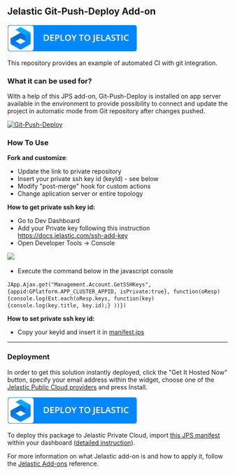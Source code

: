 ## Jelastic Git-Push-Deploy Add-on 

[![Deploy](https://github.com/jelastic-jps/git-push-deploy/raw/master/images/deploy-to-jelastic.png)](https://jelastic.com/install-application/?manifest=https%3A%2F%2Fgithub.com%2Fjelastic-jps%2Fgit-push-deploy%2Fraw%2Fmaster%2Fmanifest.jps) 

This repository provides an example of automated CI with git integration.

### What it can be used for?

With a help of this JPS add-on, Git-Push-Deploy is installed on app server available in the environment to provide possibility to connect and update the project in automatic mode from Git repository after changes pushed.

[![Git-Push-Deploy](https://docs.google.com/drawings/d/1WHDD_uj96olWKjI2ukcxcBKlHNsL4YUifAfQ_WIE5fk/pub?w=528&h=322)](../../../git-push-deploy)

### How To Use

**Fork and customize**: 
- Update the link to private repository 
- Insert your private ssh key id (keyId) - see below 
- Modify "post-merge" hook for custom actions
- Change aplication server or entire topology 

**How to get private ssh key id:**

- Go to Dev Dashboard
- Add your Private key following this instruction https://docs.jelastic.com/ssh-add-key
- Open Developer Tools -> Console 

<img src="https://raw.githubusercontent.com/jelastic-jps/git-push-deploy/master/images/how-get-private-keyid.png" width="500">

- Execute the command below in the javascript console

```
JApp.Ajax.get("Management.Account.GetSSHKeys", {appid:GPlatform.APP_CLUSTER_APPID, isPrivate:true}, function(oResp) {console.log(Ext.each(oResp.keys, function(key) {console.log(key.title, key.id);} ))})
```
**How to set private ssh key id:**
- Copy your keyId and insert it in [manifest.jps](manifest.jps)


---

### Deployment

In order to get this solution instantly deployed, click the "Get It Hosted Now" button, specify your email address within the widget, choose one of the [Jelastic Public Cloud providers](https://jelastic.cloud) and press Install.

<a href="https://jelastic.com/install-application/?manifest=https%3A%2F%2Fgithub.com%2Fjelastic-jps%2Fgit-push-deploy%2Fraw%2Fmaster%2Fmanifest.jps" target="_blank"><img src="https://github.com/jelastic-jps/git-push-deploy/raw/master/images/deploy-to-jelastic.png" alt="Deploy" /></a>

To deploy this package to Jelastic Private Cloud, import [this JPS manifest](../../raw/master/manifest.jps) within your dashboard ([detailed instruction](https://docs.jelastic.com/environment-export-import#import)).

For more information on what Jelastic add-on is and how to apply it, follow the [Jelastic Add-ons](https://github.com/jelastic-jps/jpswiki/wiki/Jelastic-Addons) reference.
